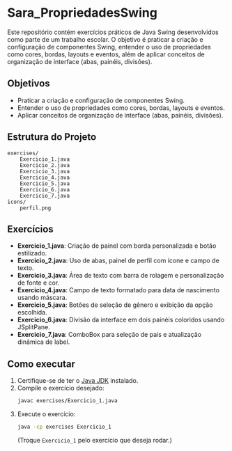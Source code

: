 # Sara_PropriedadesSwing

Este repositório contém exercícios práticos de Java Swing desenvolvidos como parte de um trabalho escolar. O objetivo é praticar a criação e configuração de componentes Swing, entender o uso de propriedades como cores, bordas, layouts e eventos, além de aplicar conceitos de organização de interface (abas, painéis, divisões).

## Objetivos

- Praticar a criação e configuração de componentes Swing.
- Entender o uso de propriedades como cores, bordas, layouts e eventos.
- Aplicar conceitos de organização de interface (abas, painéis, divisões).

## Estrutura do Projeto

```
exercises/
    Exercicio_1.java
    Exercicio_2.java
    Exercicio_3.java
    Exercicio_4.java
    Exercicio_5.java
    Exercicio_6.java
    Exercicio_7.java
icons/
    perfil.png
```

## Exercícios

- **Exercicio_1.java**: Criação de painel com borda personalizada e botão estilizado.
- **Exercicio_2.java**: Uso de abas, painel de perfil com ícone e campo de texto.
- **Exercicio_3.java**: Área de texto com barra de rolagem e personalização de fonte e cor.
- **Exercicio_4.java**: Campo de texto formatado para data de nascimento usando máscara.
- **Exercicio_5.java**: Botões de seleção de gênero e exibição da opção escolhida.
- **Exercicio_6.java**: Divisão da interface em dois painéis coloridos usando JSplitPane.
- **Exercicio_7.java**: ComboBox para seleção de país e atualização dinâmica de label.

## Como executar

1. Certifique-se de ter o [Java JDK](https://www.oracle.com/java/technologies/downloads/) instalado.
2. Compile o exercício desejado:
    ```sh
    javac exercises/Exercicio_1.java
    ```
3. Execute o exercício:
    ```sh
    java -cp exercises Exercicio_1
    ```
   (Troque `Exercicio_1` pelo exercício que deseja rodar.)
